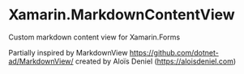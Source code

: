 # Xamarin.MarkdownContentView

Custom markdown content view for Xamarin.Forms

Partially inspired by MarkdownView https://github.com/dotnet-ad/MarkdownView/ created by Aloïs Deniel (https://aloisdeniel.com)
